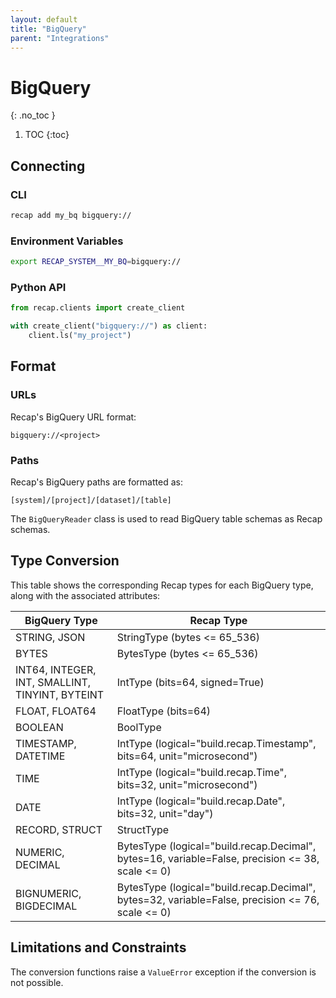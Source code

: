 ```yaml
---
layout: default
title: "BigQuery"
parent: "Integrations"
---
```


# BigQuery
{: .no_toc }

1. TOC
{:toc}

## Connecting

### CLI

```bash
recap add my_bq bigquery://
```

### Environment Variables

```bash
export RECAP_SYSTEM__MY_BQ=bigquery://
```

### Python API

```python
from recap.clients import create_client

with create_client("bigquery://") as client:
    client.ls("my_project")
```

## Format

### URLs

Recap's BigQuery URL format:

```
bigquery://<project>
```

### Paths

Recap's BigQuery paths are formatted as:

```
[system]/[project]/[dataset]/[table]
```

The `BigQueryReader` class is used to read BigQuery table schemas as Recap schemas.

## Type Conversion

This table shows the corresponding Recap types for each BigQuery type, along with the associated attributes:

| BigQuery Type | Recap Type |
|---------------|------------------------------------|
| STRING, JSON | StringType (bytes <= 65_536) |
| BYTES | BytesType (bytes <= 65_536) |
| INT64, INTEGER, INT, SMALLINT, TINYINT, BYTEINT | IntType (bits=64, signed=True) |
| FLOAT, FLOAT64 | FloatType (bits=64) |
| BOOLEAN | BoolType |
| TIMESTAMP, DATETIME | IntType (logical="build.recap.Timestamp", bits=64, unit="microsecond") |
| TIME | IntType (logical="build.recap.Time", bits=32, unit="microsecond") |
| DATE | IntType (logical="build.recap.Date", bits=32, unit="day") |
| RECORD, STRUCT | StructType |
| NUMERIC, DECIMAL | BytesType (logical="build.recap.Decimal", bytes=16, variable=False, precision <= 38, scale <= 0) |
| BIGNUMERIC, BIGDECIMAL | BytesType (logical="build.recap.Decimal", bytes=32, variable=False, precision <= 76, scale <= 0) |

## Limitations and Constraints

The conversion functions raise a `ValueError` exception if the conversion is not possible.